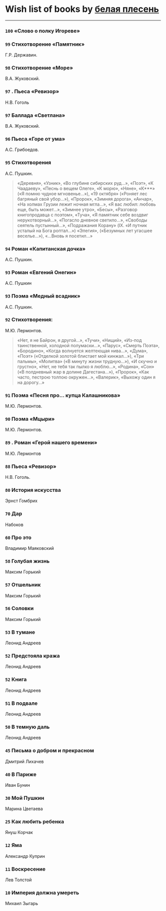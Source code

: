 # Wish list of books by [белая плесень](https://plus.google.com/104448632954411726505)
---

### `100` «Слово о полку Игореве»

### `99` Стихотворение «Памятник»
Г.Р. Державин.

### `98` Стихотворение «Море»
В.А. Жуковский.

### `97` . Пьеса «Ревизор»
Н.В. Гоголь

### `97` Баллада «Светлана»
В.А. Жуковский.

### `96` Пьеса «Горе от ума»
А.С. Грибоедов.

### `95` Стихотворения
А.С. Пушкин.
> «Деревня», «Узник», «Во глубине сибирских руд…», «Поэт», «К Чаадаеву», «Песнь о вещем Олеге», «К морю», «Няне», «К***» («Я помню чудное мгновенье…»), «19 октября» («Роняет лес багряный свой убор…»), «Пророк», «Зимняя дорога», «Анчар», «На холмах Грузии лежит ночная мгла…», «Я вас любил: любовь еще, быть может…», «Зимнее утро», «Бесы», «Разговор книгопродавца с поэтом», «Туча», «Я памятник себе воздвиг нерукотворный…», «Погасло дневное светило…», «Свободы сеятель пустынный…», «Подражания Корану» (IX. «И путник усталый на Бога роптал…») «Элегия», («Безумных лет угасшее веселье…»), «…Вновь я посетил…»

### `94` Роман «Капитанская дочка»
А.С. Пушкин.

### `93` Роман «Евгений Онегин»
А.С. Пушкин

### `93` Поэма «Медный всадник»
А.С. Пушкин.

### `92` Стихотворения:
М.Ю. Лермонтов.
> «Нет, я не Байрон, я другой…», «Тучи», «Нищий», «Из-под таинственной, холодной полумаски…», «Парус», «Смерть Поэта», «Бородино», «Когда волнуется желтеющая нива…», «Дума», «Поэт» («Отделкой золотой блистает мой кинжал…»), «Три пальмы», «Молитва» («В минуту жизни трудную…»), «И скучно и грустно», «Нет, не тебя так пылко я люблю…», «Родина», «Сон» («В полдневный жар в долине Дагестана…»), «Пророк», «Как часто, пестрою толпою окружен…», «Валерик», «Выхожу один я на дорогу…»

### `91` Поэма «Песня про… купца Калашникова»
М.Ю. Лермонтов.

### `90` Поэма «Мцыри»
М.Ю. Лермонтов.

### `89` . Роман «Герой нашего времени»
М.Ю. Лермонтов

### `88` Пьеса «Ревизор»
Н.В. Гоголь.

### `80` История искусства
Эрнст Гомбрих

### `70` Дар
Набоков

### `60` Про это
Владимир Маяковский

### `58` Голубая жизнь
Максим Горький

### `57` Отшельник
Максим Горький

### `56` Соловки
Максим Горький

### `53` В тумане
Леонид Андреев

### `52` Предстояла кража
Леонид Андреев

### `52` Книга
Леонид Андреев

### `51` В подвале
Леонид Андреев

### `50` В темную даль
Леонид Андреев

### `45` Письма о добром и прекрасном
Дмитрий Лихачев

### `40` В Париже
Иван Бунин

### `30` Мой Пушкин
Марина Цветаева

### `25` Как любить ребенка
Януш Корчак

### `12` Яма
Александр Куприн

### `11` Воскресение
Лев Толстой

### `10` Империя должна умереть
Михаил Зыгарь

